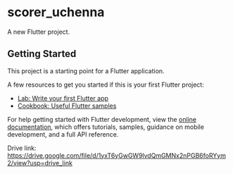 # scorer_uchenna

A new Flutter project.

## Getting Started

This project is a starting point for a Flutter application.

A few resources to get you started if this is your first Flutter project:

- [Lab: Write your first Flutter app](https://docs.flutter.dev/get-started/codelab)
- [Cookbook: Useful Flutter samples](https://docs.flutter.dev/cookbook)

For help getting started with Flutter development, view the
[online documentation](https://docs.flutter.dev/), which offers tutorials,
samples, guidance on mobile development, and a full API reference.

Drive link: https://drive.google.com/file/d/1yxT6yGwGW9lvdQmGMNx2nPGB6foRYym2/view?usp=drive_link
